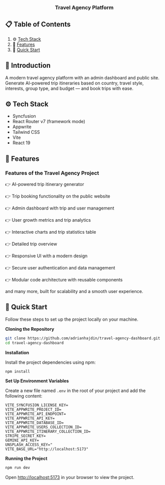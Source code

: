 
  <h3 align="center">Travel Agency Platform</h3>


</div>

## 📋 <a name="table">Table of Contents</a>

1. ⚙️ [Tech Stack](#tech-stack)
2. 🔋 [Features](#features)
3. 🤸 [Quick Start](#quick-start)



## <a name="introduction">🤖 Introduction</a>

A modern travel agency platform with an admin dashboard and public site. Generate AI-powered trip itineraries based on country, travel style, interests, group type, and budget — and book trips with ease.




## <a name="tech-stack">⚙️ Tech Stack</a>

- Syncfusion
- React Router v7 (framework mode)
- Appwrite
- Tailwind CSS
- Vite
- React 19

## <a name="features">🔋 Features</a>

### Features of the Travel Agency Project

👉 AI-powered trip itinerary generator

👉 Trip booking functionality on the public website

👉 Admin dashboard with trip and user management

👉 User growth metrics and trip analytics

👉 Interactive charts and trip statistics table

👉 Detailed trip overview

👉 Responsive UI with a modern design

👉 Secure user authentication and data management

👉 Modular code architecture with reusable components

and many more, built for scalability and a smooth user experience.

## <a name="quick-start">🤸 Quick Start</a>

Follow these steps to set up the project locally on your machine.

**Cloning the Repository**

```bash
git clone https://github.com/adrianhajdin/travel-agency-dashboard.git
cd travel-agency-dashboard
```

**Installation**

Install the project dependencies using npm:

```bash
npm install
```

**Set Up Environment Variables**

Create a new file named `.env` in the root of your project and add the following content:

```env
VITE_SYNCFUSION_LICENSE_KEY=
VITE_APPWRITE_PROJECT_ID=
VITE_APPWRITE_API_ENDPOINT=
VITE_APPWRITE_API_KEY=
VITE_APPWRITE_DATABASE_ID=
VITE_APPWRITE_USERS_COLLECTION_ID=
VITE_APPWRITE_ITINERARY_COLLECTION_ID=
STRIPE_SECRET_KEY=
GEMINI_API_KEY=
UNSPLASH_ACCESS_KEY="
VITE_BASE_URL="http://localhost:5173"
```


**Running the Project**

```bash
npm run dev
```

Open [http://localhost:5173](http://localhost:5173/) in your browser to view the project.

